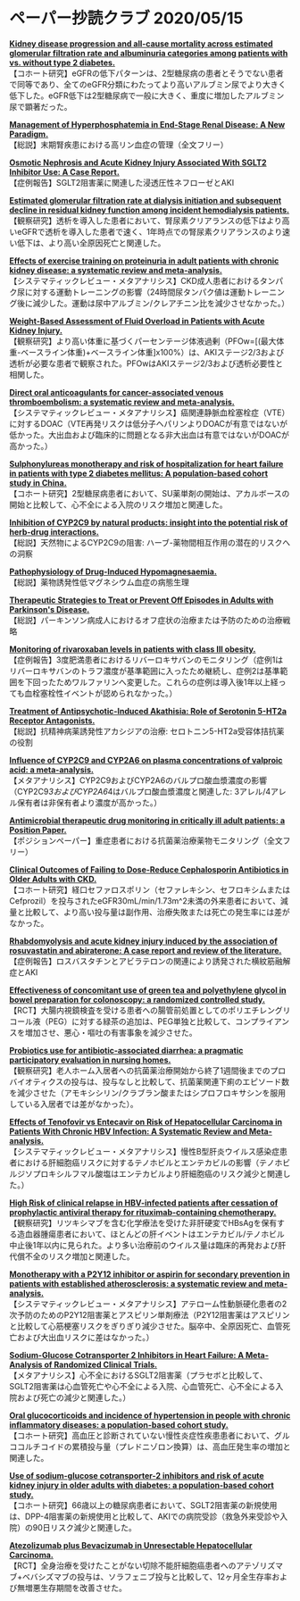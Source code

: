 # ペーパー抄読クラブ 2020/05/15

[**Kidney disease progression and all-cause mortality across estimated glomerular filtration rate and albuminuria categories among patients with vs. without type 2 diabetes.**](https://www.ncbi.nlm.nih.gov/pubmed/32380961)  
【コホート研究】eGFRの低下パターンは、2型糖尿病の患者とそうでない患者で同等であり、全てのeGFR分類にわたってより高いアルブミン尿でより大きく低下した。eGFR低下は2型糖尿病で一般に大きく、重度に増加したアルブミン尿で顕著だった。

[**Management of Hyperphosphatemia in End-Stage Renal Disease: A New Paradigm.**](https://www.ncbi.nlm.nih.gov/pubmed/32386937)  
【総説】末期腎疾患における高リン血症の管理（全文フリー）

[**Osmotic Nephrosis and Acute Kidney Injury Associated With SGLT2 Inhibitor Use: A Case Report.**](https://www.ncbi.nlm.nih.gov/pubmed/32387022)  
【症例報告】SGLT2阻害薬に関連した浸透圧性ネフローゼとAKI

[**Estimated glomerular filtration rate at dialysis initiation and subsequent decline in residual kidney function among incident hemodialysis patients.**](https://www.ncbi.nlm.nih.gov/pubmed/32388562)  
【観察研究】透析を導入した患者において、腎尿素クリアランスの低下はより高いeGFRで透析を導入した患者で速く、1年時点での腎尿素クリアランスのより速い低下は、より高い全原因死亡と関連した。

[**Effects of exercise training on proteinuria in adult patients with chronic kidney disease: a systematic review and meta-analysis.**](https://www.ncbi.nlm.nih.gov/pubmed/32393200)  
【システマティックレビュー・メタアナリシス】CKD成人患者におけるタンパク尿に対する運動トレーニングの影響（24時間尿タンパク値は運動トレーニング後に減少した。運動は尿中アルブミン/クレアチニン比を減少させなかった。）

[**Weight-Based Assessment of Fluid Overload in Patients with Acute Kidney Injury.**](https://www.ncbi.nlm.nih.gov/pubmed/32403114)  
【観察研究】より高い体重に基づくパーセンテージ体液過剰（PFOw=[(最大体重-ベースライン体重)+ベースライン体重]x100%）は、AKIステージ2/3および透析が必要な患者で観察された。PFOwはAKIステージ2/3および透析必要性と相関した。

[**Direct oral anticoagulants for cancer-associated venous thromboembolism: a systematic review and meta-analysis.**](https://www.ncbi.nlm.nih.gov/pubmed/32396939)  
【システマティックレビュー・メタアナリシス】癌関連静脈血栓塞栓症（VTE）に対するDOAC（VTE再発リスクは低分子ヘパリンよりDOACが有意ではないが低かった。大出血および臨床的に問題となる非大出血は有意ではないがDOACが高かった。）

[**Sulphonylureas monotherapy and risk of hospitalization for heart failure in patients with type 2 diabetes mellitus: A population-based cohort study in China.**](https://www.ncbi.nlm.nih.gov/pubmed/32383226)  
【コホート研究】2型糖尿病患者において、SU薬単剤の開始は、アカルボースの開始と比較して、心不全による入院のリスク増加と関連した。

[**Inhibition of CYP2C9 by natural products: insight into the potential risk of herb-drug interactions.**](https://www.ncbi.nlm.nih.gov/pubmed/32406758)  
【総説】天然物によるCYP2C9の阻害: ハーブ-薬物間相互作用の潜在的リスクへの洞察

[**Pathophysiology of Drug-Induced Hypomagnesaemia.**](https://www.ncbi.nlm.nih.gov/pubmed/32399868)  
【総説】薬物誘発性低マグネシウム血症の病態生理

[**Therapeutic Strategies to Treat or Prevent Off Episodes in Adults with Parkinson's Disease.**](https://www.ncbi.nlm.nih.gov/pubmed/32382948)  
【総説】パーキンソン病成人におけるオフ症状の治療または予防のための治療戦略

[**Monitoring of rivaroxaban levels in patients with class III obesity.**](https://www.ncbi.nlm.nih.gov/pubmed/32382756)  
【症例報告】3度肥満患者におけるリバーロキサバンのモニタリング（症例1はリバーロキサバンのトラフ濃度が基準範囲に入ったため継続し、症例2は基準範囲を下回ったためワルファリンへ変更した。これらの症例は導入後1年以上経っても血栓塞栓性イベントが認められなかった。）

[**Treatment of Antipsychotic-Induced Akathisia: Role of Serotonin 5-HT2a Receptor Antagonists.**](https://www.ncbi.nlm.nih.gov/pubmed/32385739)  
【総説】抗精神病薬誘発性アカシジアの治療: セロトニン5-HT2a受容体拮抗薬の役割

[**Influence of CYP2C9 and CYP2A6 on plasma concentrations of valproic acid: a meta-analysis.**](https://www.ncbi.nlm.nih.gov/pubmed/32385545)  
【メタアナリシス】CYP2C9およびCYP2A6のバルプロ酸血漿濃度の影響（CYP2C9*3およびCYP2A6*4はバルプロ酸血漿濃度と関連した: 3アレル/4アレル保有者は非保有者より濃度が高かった。）

[**Antimicrobial therapeutic drug monitoring in critically ill adult patients: a Position Paper.**](https://www.ncbi.nlm.nih.gov/pubmed/32383061)  
【ポジションペーパー】重症患者における抗菌薬治療薬物モニタリング（全文フリー）

[**Clinical Outcomes of Failing to Dose-Reduce Cephalosporin Antibiotics in Older Adults with CKD.**](https://www.ncbi.nlm.nih.gov/pubmed/30630861)  
【コホート研究】経口セファロスポリン（セファレキシン、セフロキシムまたはCefprozil）を投与されたeGFR30mL/min/1.73m^2未満の外来患者において、減量と比較して、より高い投与量は副作用、治療失敗または死亡の発生率には差がなかった。

[**Rhabdomyolysis and acute kidney injury induced by the association of rosuvastatin and abiraterone: A case report and review of the literature.**](https://www.ncbi.nlm.nih.gov/pubmed/32397905)  
【症例報告】ロスバスタチンとアビラテロンの関連により誘発された横紋筋融解症とAKI

[**Effectiveness of concomitant use of green tea and polyethylene glycol in bowel preparation for colonoscopy: a randomized controlled study.**](https://www.ncbi.nlm.nih.gov/pubmed/32404056)  
【RCT】大腸内視鏡検査を受ける患者への腸管前処置としてのポリエチレングリコール液（PEG）に対する緑茶の追加は、PEG単独と比較して、コンプライアンスを増加させ、悪心・嘔吐の有害事象を減少させた。

[**Probiotics use for antibiotic-associated diarrhea: a pragmatic participatory evaluation in nursing homes.**](https://www.ncbi.nlm.nih.gov/pubmed/32404062)  
【観察研究】老人ホーム入居者への抗菌薬治療開始から終了1週間後までのプロバイオティクスの投与は、投与なしと比較して、抗菌薬関連下痢のエピソード数を減少させた（アモキシシリン/クラブラン酸またはシプロフロキサシンを服用している入居者では差がなかった）。

[**Effects of Tenofovir vs Entecavir on Risk of Hepatocellular Carcinoma in Patients With Chronic HBV Infection: A Systematic Review and Meta-analysis.**](https://www.ncbi.nlm.nih.gov/pubmed/32407970)  
【システマティックレビュー・メタアナリシス】慢性B型肝炎ウイルス感染症患者における肝細胞癌リスクに対するテノホビルとエンテカビルの影響（テノホビルジソプロキシルフマル酸塩はエンテカビルより肝細胞癌のリスク減少と関連した。）

[**High Risk of clinical relapse in HBV-infected patients after cessation of prophylactic antiviral therapy for rituximab-containing chemotherapy.**](https://www.ncbi.nlm.nih.gov/pubmed/32396638)  
【観察研究】リツキシマブを含む化学療法を受けた非肝硬変でHBsAgを保有する造血器腫瘍患者において、ほとんどの肝イベントはエンテカビル/テノホビル中止後1年以内に見られた。より多い治療前のウイルス量は臨床的再発および肝代償不全のリスク増加と関連した。

[**Monotherapy with a P2Y12 inhibitor or aspirin for secondary prevention in patients with established atherosclerosis: a systematic review and meta-analysis.**](https://www.ncbi.nlm.nih.gov/pubmed/32386592)  
【システマティックレビュー・メタアナリシス】アテローム性動脈硬化患者の2次予防のためのP2Y12阻害薬とアスピリン単剤療法（P2Y12阻害薬はアスピリンと比較して心筋梗塞リスクをぎりぎり減少させた。脳卒中、全原因死亡、血管死亡および大出血リスクに差はなかった。）

[**Sodium-Glucose Cotransporter 2 Inhibitors in Heart Failure: A Meta-Analysis of Randomized Clinical Trials.**](https://www.ncbi.nlm.nih.gov/pubmed/32389659)  
【メタアナリシス】心不全におけるSGLT2阻害薬（プラセボと比較して、SGLT2阻害薬は心血管死亡や心不全による入院、心血管死亡、心不全による入院および死亡の減少と関連した。）

[**Oral glucocorticoids and incidence of hypertension in people with chronic inflammatory diseases: a population-based cohort study.**](https://www.ncbi.nlm.nih.gov/pubmed/32392512)  
【コホート研究】高血圧と診断されていない慢性炎症性疾患患者において、グルココルチコイドの累積投与量（プレドニゾロン換算）は、高血圧発生率の増加と関連した。

[**Use of sodium-glucose cotransporter-2 inhibitors and risk of acute kidney injury in older adults with diabetes: a population-based cohort study.**](https://www.ncbi.nlm.nih.gov/pubmed/32392523)  
【コホート研究】66歳以上の糖尿病患者において、SGLT2阻害薬の新規使用は、DPP-4阻害薬の新規使用と比較して、AKIでの病院受診（救急外来受診や入院）の90日リスク減少と関連した。

[**Atezolizumab plus Bevacizumab in Unresectable Hepatocellular Carcinoma.**](https://www.ncbi.nlm.nih.gov/pubmed/32402160)  
【RCT】全身治療を受けたことがない切除不能肝細胞癌患者へのアテゾリズマブ+ベバシズマブの投与は、ソラフェニブ投与と比較して、12ヶ月全生存率および無増悪生存期間を改善させた。